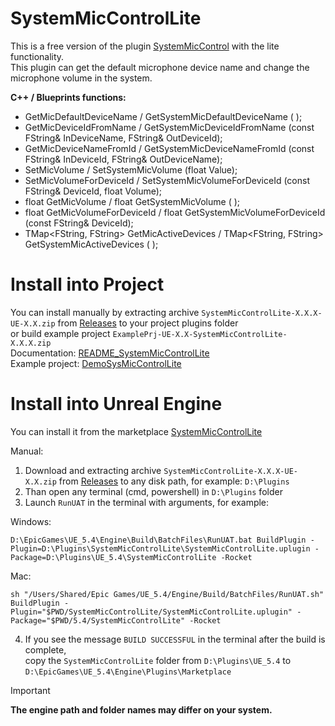# SystemMicControlLite
This is a free version of the plugin [SystemMicControl](https://www.fab.com/listings/5262e4aa-d47e-4deb-b0c4-fd8e0e583ba8) with the lite functionality.  
This plugin can get the default microphone device name and change the microphone volume in the system. 

**C++ / Blueprints functions:**
- GetMicDefaultDeviceName / GetSystemMicDefaultDeviceName ( );
- GetMicDeviceIdFromName / GetSystemMicDeviceIdFromName (const FString& InDeviceName, FString& OutDeviceId);
- GetMicDeviceNameFromId / GetSystemMicDeviceNameFromId (const FString& InDeviceId, FString& OutDeviceName);
- SetMicVolume / SetSystemMicVolume (float Value);
- SetMicVolumeForDeviceId / SetSystemMicVolumeForDeviceId (const FString& DeviceId, float Volume);
- float GetMicVolume / float GetSystemMicVolume ( );
- float GetMicVolumeForDeviceId / float GetSystemMicVolumeForDeviceId (const FString& DeviceId);
- TMap<FString, FString> GetMicActiveDevices / TMap<FString, FString> GetSystemMicActiveDevices ( );

# Install into Project
You can install manually by extracting archive `SystemMicControlLite-X.X.X-UE-X.X.zip` from 
[Releases](https://github.com/mrbindraw/SystemMicControlLite/releases) to your project plugins folder  
or build example project `ExamplePrj-UE-X.X-SystemMicControlLite-X.X.X.zip`  
Documentation: [README_SystemMicControlLite](https://docs.google.com/document/d/1dUhtFlGrWnYbmSCeOkPvmICLy6Yz3ZRfQhf0t2UDO80/edit?usp=drive_link)  
Example project: [DemoSysMicControlLite](https://drive.google.com/drive/folders/1Ww4Nbb8jy67cO08OQvnSCoec_BDWIiKp?usp=sharing)

# Install into Unreal Engine  
You can install it from the marketplace [SystemMicControlLite](https://www.fab.com/listings/2c75dba0-d0ea-4062-946f-1901c4fe76f2)

Manual:   
1. Download and extracting archive `SystemMicControlLite-X.X.X-UE-X.X.zip` from [Releases](https://github.com/mrbindraw/SystemMicControlLite/releases) to any disk path, for example: `D:\Plugins`  
2. Than open any terminal (cmd, powershell) in `D:\Plugins` folder  
3. Launch `RunUAT` in the terminal with arguments, for example:

Windows:
```  
D:\EpicGames\UE_5.4\Engine\Build\BatchFiles\RunUAT.bat BuildPlugin -Plugin=D:\Plugins\SystemMicControlLite\SystemMicControlLite.uplugin -Package=D:\Plugins\UE_5.4\SystemMicControlLite -Rocket
```
Mac:
```
sh "/Users/Shared/Epic Games/UE_5.4/Engine/Build/BatchFiles/RunUAT.sh" BuildPlugin -Plugin="$PWD/SystemMicControlLite/SystemMicControlLite.uplugin" -Package="$PWD/5.4/SystemMicControlLite" -Rocket
```
4. If you see the message `BUILD SUCCESSFUL` in the terminal after the build is complete,  
copy the `SystemMicControlLite` folder from `D:\Plugins\UE_5.4` to `D:\EpicGames\UE_5.4\Engine\Plugins\Marketplace`  
> [!IMPORTANT]
> **The engine path and folder names may differ on your system.**
